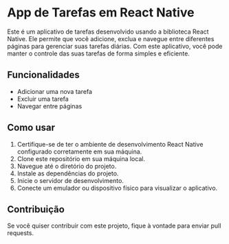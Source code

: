 # App de Tarefas em React Native
Este é um aplicativo de tarefas desenvolvido usando a biblioteca React Native. Ele permite que você adicione, exclua e navegue entre diferentes páginas para gerenciar suas tarefas diárias. Com este aplicativo, você pode manter o controle das suas tarefas de forma simples e eficiente.

## Funcionalidades

- Adicionar uma nova tarefa
- Excluir uma tarefa
- Navegar entre páginas

## Como usar

1. Certifique-se de ter o ambiente de desenvolvimento React Native configurado corretamente em sua máquina.
2. Clone este repositório em sua máquina local.
3. Navegue até o diretório do projeto.
4. Instale as dependências do projeto.
5. Inicie o servidor de desenvolvimento.
6. Conecte um emulador ou dispositivo físico para visualizar o aplicativo.

## Contribuição

Se você quiser contribuir com este projeto, fique à vontade para enviar pull requests.
